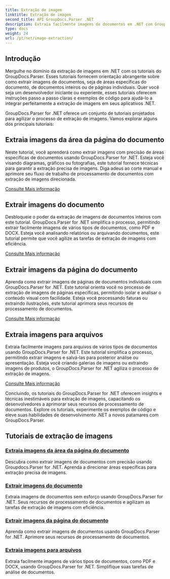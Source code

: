 ```yaml
---
title: Extração de imagem
linktitle: Extração de imagem
second_title: API GroupDocs.Parser .NET
description: Extraia facilmente imagens de documentos em .NET com GroupDocs.Parser. Aprimore seus recursos de processamento de documentos com técnicas precisas de extração de imagens.
type: docs
weight: 24
url: /pt/net/image-extraction/
---
```

## Introdução

Mergulhe no domínio da extração de imagens em .NET com os tutoriais do GroupDocs.Parser. Esses tutoriais fornecem orientação abrangente sobre como extrair imagens de documentos, seja de áreas específicas do documento, de documentos inteiros ou de páginas individuais. Quer você seja um desenvolvedor iniciante ou experiente, esses tutoriais oferecem instruções passo a passo claras e exemplos de código para ajudá-lo a integrar perfeitamente a extração de imagens em seus aplicativos .NET.

GroupDocs.Parser for .NET oferece um conjunto de tutoriais projetados para agilizar o processo de extração de imagens. Vamos explorar alguns dos principais tutoriais:

## Extraia imagens da área da página do documento
Neste tutorial, você aprenderá como extrair imagens com precisão de áreas específicas de documentos usando GroupDocs.Parser for .NET. Esteja você visando diagramas, gráficos ou fotografias, este tutorial fornece técnicas para garantir a extração precisa de imagens. Diga adeus ao corte manual e aprimore seu fluxo de trabalho de processamento de documentos com extração de imagens direcionada.

[Consulte Mais informação](./extract-images-from-document-page-area/)

## Extrair imagens do documento
Desbloqueie o poder da extração de imagens de documentos inteiros com este tutorial. GroupDocs.Parser for .NET simplifica o processo, permitindo extrair facilmente imagens de vários tipos de documentos, como PDF e DOCX. Esteja você analisando relatórios ou arquivando documentos, este tutorial permite que você agilize as tarefas de extração de imagens com eficiência.

[Consulte Mais informação](./extract-images-from-document/)

## Extrair imagens da página do documento
Aprenda como extrair imagens de páginas de documentos individuais com GroupDocs.Parser for .NET. Este tutorial orienta você no processo de extração de imagens de páginas específicas, permitindo isolar e analisar o conteúdo visual com facilidade. Esteja você processando faturas ou extraindo ilustrações, este tutorial aprimora seus recursos de processamento de documentos.

[Consulte Mais informação](./extract-images-from-document-page/)

## Extraia imagens para arquivos
Extraia facilmente imagens para arquivos de vários tipos de documentos usando GroupDocs.Parser for .NET. Este tutorial simplifica o processo, permitindo extrair imagens e salvá-las para posterior análise ou apresentação. Esteja você criando galerias de imagens ou extraindo imagens de produtos, o GroupDocs.Parser for .NET agiliza o processo de extração de imagens.

[Consulte Mais informação](./extract-images-to-files/)

Concluindo, os tutoriais do GroupDocs.Parser for .NET oferecem insights e técnicas inestimáveis para extração de imagens, capacitando os desenvolvedores a aprimorar seus recursos de processamento de documentos. Explore os tutoriais, experimente os exemplos de código e eleve suas habilidades de desenvolvimento .NET a novos patamares com GroupDocs.Parser.
## Tutoriais de extração de imagens
### [Extraia imagens da área da página do documento](./extract-images-from-document-page-area/)
Descubra como extrair imagens de documentos com precisão usando Groupdocs.Parser for .NET. Aprenda a direcionar áreas específicas para extração precisa de imagens.
### [Extrair imagens do documento](./extract-images-from-document/)
Extraia imagens de documentos sem esforço usando GroupDocs.Parser for .NET. Seus recursos de processamento de documentos e agilizam as tarefas de extração de imagens com eficiência.
### [Extrair imagens da página do documento](./extract-images-from-document-page/)
Aprenda como extrair imagens de documentos usando GroupDocs.Parser for .NET. Aprimore seus recursos de processamento de documentos.
### [Extraia imagens para arquivos](./extract-images-to-files/)
Extraia facilmente imagens de vários tipos de documentos, como PDF e DOCX, usando GroupDocs.Parser for .NET. Simplifique suas tarefas de análise de documentos.